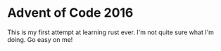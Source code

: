 # Advent of Code 2016

This is my first attempt at learning rust ever.  I'm not quite sure what I'm doing.  Go easy on me! 